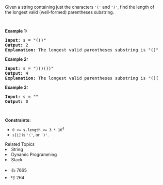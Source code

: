 <p>Given a string containing just the characters <code>&#39;(&#39;</code> and <code>&#39;)&#39;</code>, find the length of the longest valid (well-formed) parentheses substring.</p>

<p>&nbsp;</p>
<p><strong>Example 1:</strong></p>

<pre>
<strong>Input:</strong> s = &quot;(()&quot;
<strong>Output:</strong> 2
<strong>Explanation:</strong> The longest valid parentheses substring is &quot;()&quot;.
</pre>

<p><strong>Example 2:</strong></p>

<pre>
<strong>Input:</strong> s = &quot;)()())&quot;
<strong>Output:</strong> 4
<strong>Explanation:</strong> The longest valid parentheses substring is &quot;()()&quot;.
</pre>

<p><strong>Example 3:</strong></p>

<pre>
<strong>Input:</strong> s = &quot;&quot;
<strong>Output:</strong> 0
</pre>

<p>&nbsp;</p>
<p><strong>Constraints:</strong></p>

<ul>
	<li><code>0 &lt;= s.length &lt;= 3 * 10<sup>4</sup></code></li>
	<li><code>s[i]</code> is <code>&#39;(&#39;</code>, or <code>&#39;)&#39;</code>.</li>
</ul>
<div><div>Related Topics</div><div><li>String</li><li>Dynamic Programming</li><li>Stack</li></div></div><br><div><li>👍 7665</li><li>👎 264</li></div>